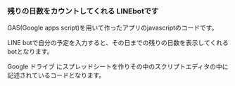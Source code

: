 ### 残りの日数をカウントしてくれる LINEbotです

GAS(Google apps script)を用いて作ったアプリのjavascriptのコードです。

LINE botで自分の予定を入力すると、その日までの残りの日数を表示してくれるbotとなります。

Google ドライブ にスプレッドシートを作りその中のスクリプトエディタの中に記述されているコードとなります。
